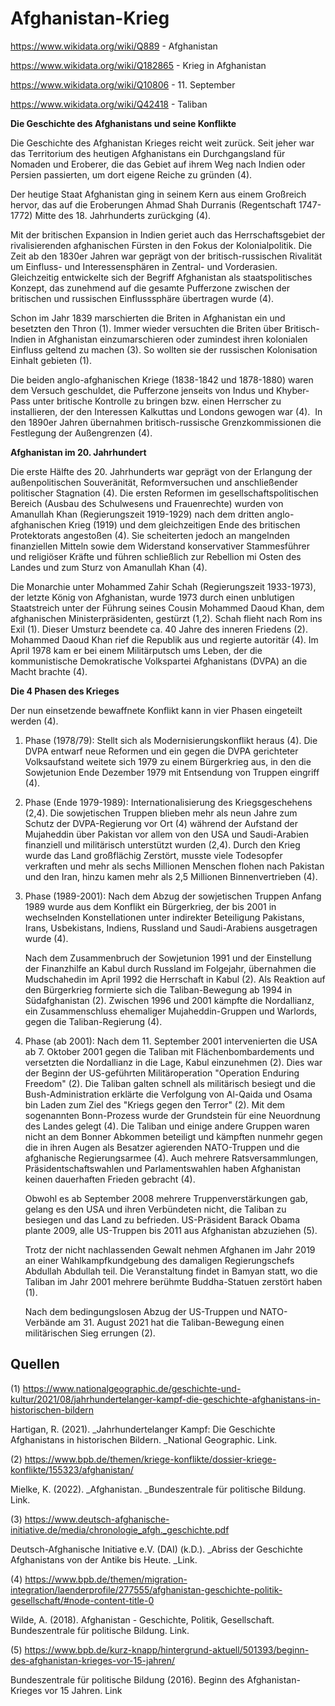 # Afghanistan-Krieg

<https://www.wikidata.org/wiki/Q889> - Afghanistan

<https://www.wikidata.org/wiki/Q182865>  - Krieg in Afghanistan 

<https://www.wikidata.org/wiki/Q10806> - 11. September

<https://www.wikidata.org/wiki/Q42418> - Taliban

**Die Geschichte des Afghanistans und seine Konflikte**

Die Geschichte des Afghanistan Krieges reicht weit zurück. Seit jeher war das Territorium des heutigen Afghanistans ein Durchgangsland für Nomaden und Eroberer, die das Gebiet auf ihrem Weg nach Indien oder Persien passierten, um dort eigene Reiche zu gründen (4). 

Der heutige Staat Afghanistan ging in seinem Kern aus einem Großreich hervor, das auf die Eroberungen Ahmad Shah Durranis (Regentschaft 1747-1772) Mitte des 18. Jahrhunderts zurückging (4).

Mit der britischen Expansion in Indien geriet auch das Herrschaftsgebiet der rivalisierenden afghanischen Fürsten in den Fokus der Kolonialpolitik. Die Zeit ab den 1830er Jahren war geprägt von der britisch-russischen Rivalität um Einfluss- und Interessensphären in Zentral- und Vorderasien. Gleichzeitig entwickelte sich der Begriff Afghanistan als staatspolitisches Konzept, das zunehmend auf die gesamte Pufferzone zwischen der britischen und russischen Einflusssphäre übertragen wurde (4).

Schon im Jahr 1839 marschierten die Briten in Afghanistan ein und besetzten den Thron (1). Immer wieder versuchten die Briten über Britisch-Indien in Afghanistan einzumarschieren oder zumindest ihren kolonialen Einfluss geltend zu machen (3). So wollten sie der russischen Kolonisation Einhalt gebieten (1). 

Die beiden anglo-afghanischen Kriege (1838-1842 und 1878-1880) waren dem Versuch geschuldet, die Pufferzone jenseits von Indus und Khyber-Pass unter britische Kontrolle zu bringen bzw. einen Herrscher zu installieren, der den Interessen Kalkuttas und Londons gewogen war (4).  In den 1890er Jahren übernahmen britisch-russische Grenzkommissionen die Festlegung der Außengrenzen (4).

**Afghanistan im 20. Jahrhundert**

Die erste Hälfte des 20. Jahrhunderts war geprägt von der Erlangung der außenpolitischen Souveränität, Reformversuchen und anschließender politischer Stagnation (4). Die ersten Reformen im gesellschaftspolitischen Bereich (Ausbau des Schulwesens und Frauenrechte) wurden von Amanullah Khan (Regierungszeit 1919-1929) nach dem dritten anglo-afghanischen Krieg (1919) und dem gleichzeitigen Ende des britischen Protektorats angestoßen (4). Sie scheiterten jedoch an mangelnden finanziellen Mitteln sowie dem Widerstand konservativer Stammesführer und religiöser Kräfte und führen schließlich zur Rebellion mi Osten des Landes und zum Sturz von Amanullah Khan (4). 

Die Monarchie unter Mohammed Zahir Schah (Regierungszeit 1933-1973), der letzte König von Afghanistan, wurde 1973 durch einen unblutigen Staatstreich unter der Führung seines Cousin Mohammed Daoud Khan, dem afghanischen Ministerpräsidenten, gestürzt (1,2). Schah flieht nach Rom ins Exil (1). Dieser Umsturz beendete ca. 40 Jahre des inneren Friedens (2). Mohammed Daoud Khan rief die Republik aus und regierte autoritär (4). Im April 1978 kam er bei einem Militärputsch ums Leben, der die kommunistische Demokratische Volkspartei Afghanistans (DVPA) an die Macht brachte (4).

**Die 4 Phasen des Krieges**

Der nun einsetzende bewaffnete Konflikt kann in vier Phasen eingeteilt werden (4).

1. Phase (1978/79): Stellt sich als Modernisierungskonflikt heraus (4). Die DVPA entwarf neue Reformen und ein gegen die DVPA gerichteter Volksaufstand weitete sich 1979 zu einem Bürgerkrieg aus, in den die Sowjetunion Ende Dezember 1979 mit Entsendung von Truppen eingriff (4).
2. Phase (Ende 1979-1989): Internationalisierung des Kriegsgeschehens (2,4). Die sowjetischen Truppen blieben mehr als neun Jahre zum Schutz der DVPA-Regierung vor Ort (4) während der Aufstand der Mujaheddin über Pakistan vor allem von den USA und Saudi-Arabien finanziell und militärisch unterstützt wurden (2,4). Durch den Krieg wurde das Land großflächig Zerstört, musste viele Todesopfer verkraften und mehr als sechs Millionen Menschen flohen nach Pakistan und den Iran, hinzu kamen mehr als 2,5 Millionen Binnenvertrieben (4). 
3. Phase (1989-2001): Nach dem Abzug der sowjetischen Truppen Anfang 1989 wurde aus dem Konflikt ein Bürgerkrieg, der bis 2001 in wechselnden Konstellationen unter indirekter Beteiligung Pakistans, Irans, Usbekistans, Indiens, Russland und Saudi-Arabiens ausgetragen wurde (4). 

   Nach dem Zusammenbruch der Sowjetunion 1991 und der Einstellung der Finanzhilfe an Kabul durch Russland im Folgejahr, übernahmen die Mudschahedin im April 1992 die Herrschaft in Kabul (2). Als Reaktion auf den Bürgerkrieg formierte sich die Taliban-Bewegung ab 1994 in Südafghanistan (2). Zwischen 1996 und 2001 kämpfte die Nordallianz, ein Zusammenschluss ehemaliger Mujaheddin-Gruppen und Warlords, gegen die Taliban-Regierung (4). 

4. Phase (ab 2001): Nach dem 11. September 2001 intervenierten die USA ab 7. Oktober 2001 gegen die Taliban mit Flächenbombardements und versetzten die Nordallianz in die Lage, Kabul einzunehmen (2). Dies war der Beginn der US-geführten Militäroperation "Operation Enduring Freedom" (2). Die Taliban galten schnell als militärisch besiegt und die Bush-Administration erklärte die Verfolgung von Al-Qaida und Osama bin Laden zum Ziel des "Kriegs gegen den Terror" (2). Mit dem sogenannten Bonn-Prozess wurde der Grundstein für eine Neuordnung des Landes gelegt (4). Die Taliban und einige andere Gruppen waren nicht an dem Bonner Abkommen beteiligt und kämpften nunmehr gegen die in ihren Augen als Besatzer agierenden NATO-Truppen und die afghanische Regierungsarmee (4). Auch mehrere Ratsversammlungen, Präsidentschaftswahlen und Parlamentswahlen haben Afghanistan keinen dauerhaften Frieden gebracht (4). 

   Obwohl es ab September 2008 mehrere Truppenverstärkungen gab, gelang es den USA und ihren Verbündeten nicht, die Taliban zu besiegen und das Land zu befrieden. US-Präsident Barack Obama plante 2009, alle US-Truppen bis 2011 aus Afghanistan abzuziehen (5). 



   Trotz der nicht nachlassenden Gewalt nehmen Afghanen im Jahr 2019 an einer Wahlkampfkundgebung des damaligen Regierungschefs Abdullah Abdullah teil. Die Veranstaltung findet in Bamyan statt, wo die Taliban im Jahr 2001 mehrere berühmte Buddha-Statuen zerstört haben (1).

   Nach dem bedingungslosen Abzug der US-Truppen und NATO-Verbände am 31. August 2021 hat die Taliban-Bewegung einen militärischen Sieg errungen (2). 









## Quellen

(1) <https://www.nationalgeographic.de/geschichte-und-kultur/2021/08/jahrhundertelanger-kampf-die-geschichte-afghanistans-in-historischen-bildern> 

Hartigan, R. (2021). _Jahrhundertelanger Kampf: Die Geschichte Afghanistans in historischen Bildern. _National Geographic. Link. 

(2) <https://www.bpb.de/themen/kriege-konflikte/dossier-kriege-konflikte/155323/afghanistan/> 

Mielke, K. (2022). _Afghanistan. _Bundeszentrale für politische Bildung. Link. 

(3) <https://www.deutsch-afghanische-initiative.de/media/chronologie_afgh._geschichte.pdf> 

Deutsch-Afghanische Initiative e.V. (DAI) (k.D.). _Abriss der Geschichte Afghanistans von der Antike bis Heute. _Link.

(4) <https://www.bpb.de/themen/migration-integration/laenderprofile/277555/afghanistan-geschichte-politik-gesellschaft/#node-content-title-0> 

Wilde, A. (2018). Afghanistan - Geschichte, Politik, Gesellschaft. Bundeszentrale für politische Bildung. Link.

(5) <https://www.bpb.de/kurz-knapp/hintergrund-aktuell/501393/beginn-des-afghanistan-krieges-vor-15-jahren/> 

Bundeszentrale für politische Bildung (2016). Beginn des Afghanistan-Krieges vor 15 Jahren. Link


